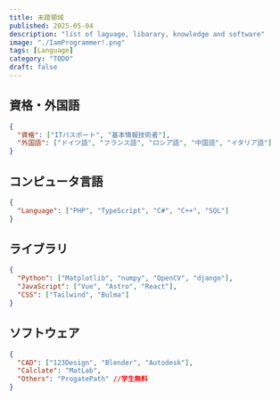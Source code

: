 ```yaml
---
title: 未踏領域
published: 2025-05-04
description: "list of laguage, libarary, knowledge and software"
image: "./IamProgrammer!.png"
tags: [Language]
category: "TODO"
draft: false
---
```


## 資格・外国語

```json
{
  "資格": ["ITパスポート", "基本情報技術者"],
  "外国語": ["ドイツ語", "フランス語", "ロシア語", "中国語", "イタリア語"]
}
```

## コンピュータ言語

```json
{
  "Language": ["PHP", "TypeScript", "C#", "C++", "SQL"]
}
```

## ライブラリ

```json
{
  "Python": ["Matplotlib", "numpy", "OpenCV", "django"],
  "JavaScript": ["Vue", "Astro", "React"],
  "CSS": ["Tailwind", "Bulma"]
}
```

## ソフトウェア

```json
{
  "CAD": ["123Design", "Blender", "Autodesk"],
  "Calclate": "MatLab",
  "Others": "ProgatePath" //学生無料
}
```
